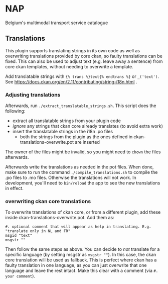 # NAP
Belgium's multimodal transport service catalogue

## Translations
This plugin supports translating strings in its own code as well as overwriting translations provided by core ckan, so faulty translations can be fixed. This can also be used to adjust text (e.g. leave away a sentence) from core ckan templates, without needing to overwrite a template.

Add translatable strings with `{% trans %}text{% endtrans %}` or `_('text')`. See https://docs.ckan.org/en/2.11/contributing/string-i18n.html .


### Adjusting translations
Afterwards, run `./extract_translatable_strings.sh`. This script does the following:
- extract all translatable strings from your plugin code
- *ignore* any strings that ckan core already translates (to avoid extra work)
- insert the translatable strings in the i18n .po files
  - both the strings from the plugin as the ones defined in ckan-translations-overwrite.pot are inserted

The owner of the files might be invalid, so you might need to `chown` the files afterwards.

Afterwards write the translations as needed in the pot files. When done, make sure to run the command `./compile_translations.sh` to compile the .po files to .mo files. Otherwise the translations will not work. In development, you'll need to `bin/reload` the app to see the new translations in effect.

### overwriting ckan core translations
To overwrite translations of ckan core, or from a different plugin, add these inside ckan-translations-overwrite.pot. Add them as:
```
#. optional comment that will appear as help in translating. E.g. "translate only in NL and FR"
msgid "text"
msgstr ""
```

Then follow the same steps as above. You can decide to *not* translate for a specific language (by setting msgstr as `msgstr ""`). In this case, the ckan core translation will be used as fallback. This is perfect where ckan has a faulty translation in one language, as you can just overwrite that one language and leave the rest intact. Make this clear with a comment (via `#. your comment`).

